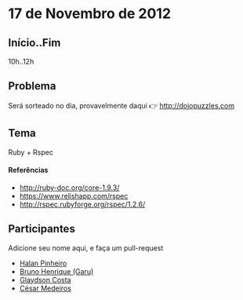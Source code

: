 17 de Novembro de 2012
===

Início..Fim
---

10h..12h

Problema
---

Será sorteado no dia, provavelmente daqui :point_right:  http://dojopuzzles.com

Tema
---

Ruby + Rspec

#### Referências

* http://ruby-doc.org/core-1.9.3/
* https://www.relishapp.com/rspec
* http://rspec.rubyforge.org/rspec/1.2.6/

Participantes
---

Adicione seu nome aqui, e faça um pull-request

* [Halan Pinheiro](http://github.com/halan)
* [Bruno Henrique (Garu)](http://github.com/brunohenrique)
* [Glaydson Costa](http://github.com/costalince)
* [César Medeiros](http://github.com/cesarmedeiros)

